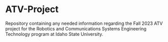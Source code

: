 # ATV-Project
Repository containing any needed information regarding the Fall 2023 ATV project for the Robotics and Communications Systems Engineering Technology program at Idaho State University.
